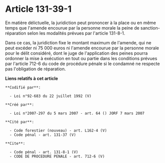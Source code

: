 # Article 131-39-1

En matière délictuelle, la juridiction peut prononcer à la place ou en même temps que l'amende encourue par la personne
morale la peine de sanction-réparation selon les modalités prévues par l'article 131-8-1. 

Dans ce cas, la juridiction fixe le montant maximum de l'amende, qui ne peut excéder ni 75 000 euros ni l'amende encourue par
la personne morale pour le délit considéré, dont le juge de l'application des peines pourra ordonner la mise à exécution en
tout ou partie dans les conditions prévues par l'article 712-6 du code de procédure pénale si le condamné ne respecte pas
l'obligation de réparation.

**Liens relatifs à cet article**

	**Codifié par**:

	  - Loi n°92-683 du 22 juillet 1992 (V)

	**Créé par**:

	  - Loi n°2007-297 du 5 mars 2007 - art. 64 () JORF 7 mars 2007

	**Cité par**:

	  - Code forestier (nouveau) - art. L162-4 (V)
	  - Code pénal - art. 131-37 (V)

	**Cite**:

	  - Code pénal - art. 131-8-1 (V)
	  - CODE DE PROCEDURE PENALE - art. 712-6 (V)

